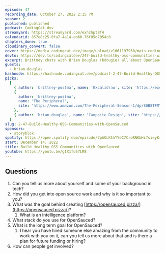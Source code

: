 ```yaml
---
episode: 47
recording_date: October 27, 2022 2:15 PM
season: 2
published: published
podcast: CodingCat.dev
streamyard: https://streamyard.com/exh2hpt8f4
calendarid: 857e8c25-0fa7-4a14-ab60-76f05d7054c8
chapters_done: true
cloudinary_convert: false
cover: https://media.codingcat.dev/image/upload/v1661197930/main-codingcatdev-photo/Build-Healthy-OSS-Communities-with-OpenSauced.jpg
devto: https://dev.to/codingcatdev/247-build-healthy-oss-communities-with-opensauced-5eh4
excerpt: Brittney chats with Brian Douglas (bdougie) all about OpenSauced and how Open Source has impacted Brian’s career.
guests:
  - brian-douglas
hashnode: https://hashnode.codingcat.dev/podcast-2-47-Build-Healthy-OSS-Communities-with-OpenSauced
picks:
  [
    { author: 'brittney-postma', name: 'Excalidraw', site: 'https://excalidraw.com/' },
    {
      author: 'brittney-postma',
      name: 'The Peripheral',
      site: 'https://www.amazon.com/The-Peripheral-Season-1/dp/B0B8TFMYXZ/'
    },
    { author: 'brian-douglas', name: 'Campsite Design', site: 'https://www.campsite.design/' }
  ]
slug: 2-47-Build-Healthy-OSS-Communities-with-OpenSauced
sponsors:
  - storyblok
spotify: https://open.spotify.com/episode/7pAOLK1hYYeC7CroRNKbHi?si=yKrHIyYFR3aHgv1s0lVAJA
start: December 14, 2022
title: Build Healthy OSS Communities with OpenSauced
youtube: https://youtu.be/g1X1fo57LR8
---
```


## Questions

1. Can you tell us more about yourself and some of your background in tech?
2. How did you get into open source work and why is it so important to you?
3. What was the goal behind creating [https://opensauced.pizza/](https://opensauced.pizza/)?
   1. What is an intelligence platform?
4. What stack do you use for OpenSauced?
5. What is the long term goal for OpenSauced?
   1. I hear you have hired someone else amazing from the community to work with you on it, can you tell us more about that and is there a plan for future funding or hiring?
6. How can people get involved?
